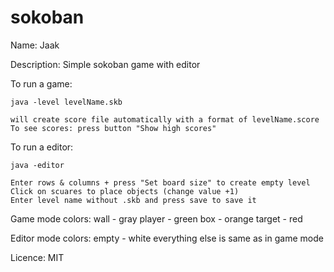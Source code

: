 # sokoban

Name: Jaak

Description: Simple sokoban game with editor

To run a game:

	java -level levelName.skb

	will create score file automatically with a format of levelName.score
	To see scores: press button "Show high scores"

To run a editor:

	java -editor

	Enter rows & columns + press "Set board size" to create empty level
	Click on scuares to place objects (change value +1) 
	Enter level name without .skb and press save to save it

Game mode colors:
	wall - gray
	player - green
	box - orange
	target - red

Editor mode colors:
	empty - white
	everything else is same as in game mode
	
Licence: MIT

